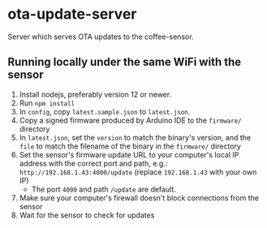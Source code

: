 # ota-update-server

Server which serves OTA updates to the coffee-sensor.

## Running locally under the same WiFi with the sensor

1. Install nodejs, preferably version 12 or newer.
2. Run `npm install`
3. In `config`, copy `latest.sample.json` to `latest.json`.
4. Copy a signed firmware produced by Arduino IDE to the `firmware/` directory
5. In `latest.json`, set the `version` to match the binary's version, and the `file` to match the filename of the binary in the `firmware/` directory
6. Set the sensor's firmware update URL to your computer's local IP address with the correct port and path, e.g.: `http://192.168.1.43:4000/update` (replace `192.168.1.43` with your own IP)
    - The port `4000` and path `/update` are default.
7. Make sure your computer's firewall doesn't block connections from the sensor
8. Wait for the sensor to check for updates
